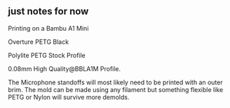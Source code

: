 ## just notes for now

Printing on a Bambu A1 Mini 

Overture PETG Black 

Polylite PETG Stock Profile 

0.08mm High Quality@BBLA1M Profile. 

The Microphone standoffs will most likely need to be printed with an outer brim. The mold can be made using any filament but something flexible like PETG or Nylon will survive more demolds. 
